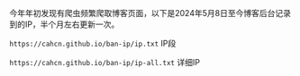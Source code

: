 今年年初发现有爬虫频繁爬取博客页面，以下是2024年5月8日至今博客后台记录到的IP，半个月左右更新一次。

`https://cahcn.github.io/ban-ip/ip.txt` IP段

`https://cahcn.github.io/ban-ip/ip-all.txt` 详细IP
